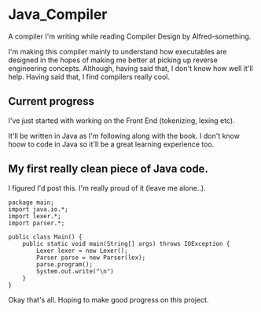 # Java_Compiler
A compiler I'm writing while reading Compiler Design by Alfred-something.

I'm making this compiler mainly to understand how executables are designed in the hopes of making me better at
picking up reverse engineering concepts. Although, having said that, I don't know how well it'll help.
Having said that, I find compilers really cool. 

## Current progress
I've just started with working on the Front End (tokenizing, lexing etc).

It'll be written in Java as I'm following along with the book. I don't know hoow to code in Java so it'll be
a great learning experience too.

## My first really clean piece of Java code.
I figured I'd post this. I'm really proud of it (leave me alone..).
```
package main;
import java.io.*;
import lexer.*;
import parser.*;

public class Main() {
	public static void main(String[] args) throws IOException {
		Lexer lexer = new Lexer();
		Parser parse = new Parser(lex);
		parse.program();
		System.out.write("\n")
	}
}
```

Okay that's all. Hoping to make good progress on this project.
